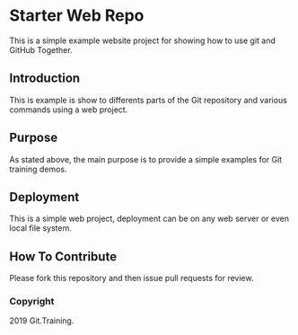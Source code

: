 # Starter Web Repo

This is a simple example website project for showing how 
to use git and GitHub Together.

## Introduction

This is example is show to differents parts of the 
Git repository and various commands using a web project.

## Purpose

As stated above, the main purpose is to provide
a simple examples for Git training demos.

## Deployment

This is a simple web project, deployment can be on any 
web server or even local file system.

## How To Contribute

Please fork this repository and then issue pull requests for
review.

### Copyright

2019 Git.Training.